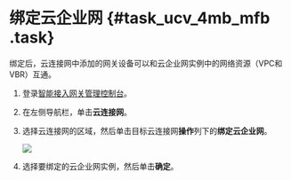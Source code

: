 # 绑定云企业网 {#task_ucv_4mb_mfb .task}

绑定后，云连接网中添加的网关设备可以和云企业网实例中的网络资源（VPC和VBR）互通。

1.  登录[智能接入网关管理控制台](https://smartag.console.aliyun.com/)。 
2.  在左侧导航栏，单击**云连接网**。 
3.  选择云连接网的区域，然后单击目标云连接网**操作**列下的**绑定云企业网**。 

    ![](http://static-aliyun-doc.oss-cn-hangzhou.aliyuncs.com/assets/img/15411/15542621736830_zh-CN.png)

4.  选择要绑定的云企业网实例，然后单击**确定**。 

